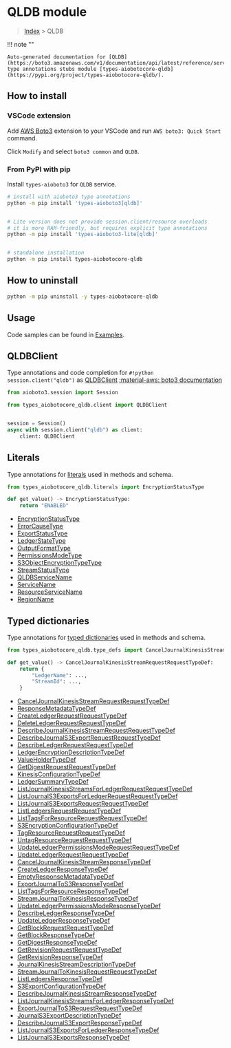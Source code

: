 # QLDB module

> [Index](../README.md) > QLDB


!!! note ""

    Auto-generated documentation for [QLDB](https://boto3.amazonaws.com/v1/documentation/api/latest/reference/services/qldb.html#QLDB)
    type annotations stubs module [types-aiobotocore-qldb](https://pypi.org/project/types-aiobotocore-qldb/).

## How to install

### VSCode extension

Add [AWS Boto3](https://marketplace.visualstudio.com/items?itemName=Boto3typed.boto3-ide)
extension to your VSCode and run `AWS boto3: Quick Start` command.

Click `Modify` and select `boto3 common` and `QLDB`.

### From PyPI with pip

Install `types-aioboto3` for `QLDB` service.

```bash
# install with aioboto3 type annotations
python -m pip install 'types-aioboto3[qldb]'


# Lite version does not provide session.client/resource overloads
# it is more RAM-friendly, but requires explicit type annotations
python -m pip install 'types-aioboto3-lite[qldb]'


# standalone installation
python -m pip install types-aiobotocore-qldb
```



## How to uninstall

```bash
python -m pip uninstall -y types-aiobotocore-qldb
```

## Usage

Code samples can be found in [Examples](./usage.md).

## QLDBClient

Type annotations and code completion for  `#!python session.client("qldb")` as [QLDBClient](./client.md)
[:material-aws: boto3 documentation](https://boto3.amazonaws.com/v1/documentation/api/latest/reference/services/qldb.html#QLDB.Client)

```python title="Usage example"
from aioboto3.session import Session

from types_aiobotocore_qldb.client import QLDBClient


session = Session()
async with session.client("qldb") as client:
    client: QLDBClient
```








## Literals

Type annotations for [literals](./literals.md) used in methods and schema.

```python title="Usage example"
from types_aiobotocore_qldb.literals import EncryptionStatusType

def get_value() -> EncryptionStatusType:
    return "ENABLED"
```

- [EncryptionStatusType](./literals.md#encryptionstatustype)
- [ErrorCauseType](./literals.md#errorcausetype)
- [ExportStatusType](./literals.md#exportstatustype)
- [LedgerStateType](./literals.md#ledgerstatetype)
- [OutputFormatType](./literals.md#outputformattype)
- [PermissionsModeType](./literals.md#permissionsmodetype)
- [S3ObjectEncryptionTypeType](./literals.md#s3objectencryptiontypetype)
- [StreamStatusType](./literals.md#streamstatustype)
- [QLDBServiceName](./literals.md#qldbservicename)
- [ServiceName](./literals.md#servicename)
- [ResourceServiceName](./literals.md#resourceservicename)
- [RegionName](./literals.md#regionname)




## Typed dictionaries

Type annotations for [typed dictionaries](./type_defs.md) used in methods and schema.

```python title="Usage example"
from types_aiobotocore_qldb.type_defs import CancelJournalKinesisStreamRequestRequestTypeDef

def get_value() -> CancelJournalKinesisStreamRequestRequestTypeDef:
    return {
        "LedgerName": ...,
        "StreamId": ...,
    }
```

- [CancelJournalKinesisStreamRequestRequestTypeDef](./type_defs.md#canceljournalkinesisstreamrequestrequesttypedef)
- [ResponseMetadataTypeDef](./type_defs.md#responsemetadatatypedef)
- [CreateLedgerRequestRequestTypeDef](./type_defs.md#createledgerrequestrequesttypedef)
- [DeleteLedgerRequestRequestTypeDef](./type_defs.md#deleteledgerrequestrequesttypedef)
- [DescribeJournalKinesisStreamRequestRequestTypeDef](./type_defs.md#describejournalkinesisstreamrequestrequesttypedef)
- [DescribeJournalS3ExportRequestRequestTypeDef](./type_defs.md#describejournals3exportrequestrequesttypedef)
- [DescribeLedgerRequestRequestTypeDef](./type_defs.md#describeledgerrequestrequesttypedef)
- [LedgerEncryptionDescriptionTypeDef](./type_defs.md#ledgerencryptiondescriptiontypedef)
- [ValueHolderTypeDef](./type_defs.md#valueholdertypedef)
- [GetDigestRequestRequestTypeDef](./type_defs.md#getdigestrequestrequesttypedef)
- [KinesisConfigurationTypeDef](./type_defs.md#kinesisconfigurationtypedef)
- [LedgerSummaryTypeDef](./type_defs.md#ledgersummarytypedef)
- [ListJournalKinesisStreamsForLedgerRequestRequestTypeDef](./type_defs.md#listjournalkinesisstreamsforledgerrequestrequesttypedef)
- [ListJournalS3ExportsForLedgerRequestRequestTypeDef](./type_defs.md#listjournals3exportsforledgerrequestrequesttypedef)
- [ListJournalS3ExportsRequestRequestTypeDef](./type_defs.md#listjournals3exportsrequestrequesttypedef)
- [ListLedgersRequestRequestTypeDef](./type_defs.md#listledgersrequestrequesttypedef)
- [ListTagsForResourceRequestRequestTypeDef](./type_defs.md#listtagsforresourcerequestrequesttypedef)
- [S3EncryptionConfigurationTypeDef](./type_defs.md#s3encryptionconfigurationtypedef)
- [TagResourceRequestRequestTypeDef](./type_defs.md#tagresourcerequestrequesttypedef)
- [UntagResourceRequestRequestTypeDef](./type_defs.md#untagresourcerequestrequesttypedef)
- [UpdateLedgerPermissionsModeRequestRequestTypeDef](./type_defs.md#updateledgerpermissionsmoderequestrequesttypedef)
- [UpdateLedgerRequestRequestTypeDef](./type_defs.md#updateledgerrequestrequesttypedef)
- [CancelJournalKinesisStreamResponseTypeDef](./type_defs.md#canceljournalkinesisstreamresponsetypedef)
- [CreateLedgerResponseTypeDef](./type_defs.md#createledgerresponsetypedef)
- [EmptyResponseMetadataTypeDef](./type_defs.md#emptyresponsemetadatatypedef)
- [ExportJournalToS3ResponseTypeDef](./type_defs.md#exportjournaltos3responsetypedef)
- [ListTagsForResourceResponseTypeDef](./type_defs.md#listtagsforresourceresponsetypedef)
- [StreamJournalToKinesisResponseTypeDef](./type_defs.md#streamjournaltokinesisresponsetypedef)
- [UpdateLedgerPermissionsModeResponseTypeDef](./type_defs.md#updateledgerpermissionsmoderesponsetypedef)
- [DescribeLedgerResponseTypeDef](./type_defs.md#describeledgerresponsetypedef)
- [UpdateLedgerResponseTypeDef](./type_defs.md#updateledgerresponsetypedef)
- [GetBlockRequestRequestTypeDef](./type_defs.md#getblockrequestrequesttypedef)
- [GetBlockResponseTypeDef](./type_defs.md#getblockresponsetypedef)
- [GetDigestResponseTypeDef](./type_defs.md#getdigestresponsetypedef)
- [GetRevisionRequestRequestTypeDef](./type_defs.md#getrevisionrequestrequesttypedef)
- [GetRevisionResponseTypeDef](./type_defs.md#getrevisionresponsetypedef)
- [JournalKinesisStreamDescriptionTypeDef](./type_defs.md#journalkinesisstreamdescriptiontypedef)
- [StreamJournalToKinesisRequestRequestTypeDef](./type_defs.md#streamjournaltokinesisrequestrequesttypedef)
- [ListLedgersResponseTypeDef](./type_defs.md#listledgersresponsetypedef)
- [S3ExportConfigurationTypeDef](./type_defs.md#s3exportconfigurationtypedef)
- [DescribeJournalKinesisStreamResponseTypeDef](./type_defs.md#describejournalkinesisstreamresponsetypedef)
- [ListJournalKinesisStreamsForLedgerResponseTypeDef](./type_defs.md#listjournalkinesisstreamsforledgerresponsetypedef)
- [ExportJournalToS3RequestRequestTypeDef](./type_defs.md#exportjournaltos3requestrequesttypedef)
- [JournalS3ExportDescriptionTypeDef](./type_defs.md#journals3exportdescriptiontypedef)
- [DescribeJournalS3ExportResponseTypeDef](./type_defs.md#describejournals3exportresponsetypedef)
- [ListJournalS3ExportsForLedgerResponseTypeDef](./type_defs.md#listjournals3exportsforledgerresponsetypedef)
- [ListJournalS3ExportsResponseTypeDef](./type_defs.md#listjournals3exportsresponsetypedef)

